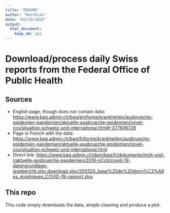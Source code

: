 ```yaml
---
title: "README"
author: "Matthieu"
date: "03/29/2020"
output:
  html_document:
    keep_md: yes
---
```


# Download/process daily Swiss reports from the Federal Office of Public Health

## Sources 

- English page, though does not contain data:  https://www.bag.admin.ch/bag/en/home/krankheiten/ausbrueche-epidemien-pandemien/aktuelle-ausbrueche-epidemien/novel-cov/situation-schweiz-und-international.html#-377606726
- Page in French with the data: https://www.bag.admin.ch/bag/fr/home/krankheiten/ausbrueche-epidemien-pandemien/aktuelle-ausbrueche-epidemien/novel-cov/situation-schweiz-und-international.html
- Direct link: https://www.bag.admin.ch/dam/bag/fr/dokumente/mt/k-und-i/aktuelle-ausbrueche-pandemien/2019-nCoV/covid-19-datengrundlage-lagebericht.xlsx.download.xlsx/200325_base%20de%20donn%C3%A9es_graphiques_COVID-19-rapport.xlsx


## This repo

This code simply downloads the data, simple cleaning and produce a plot: 
